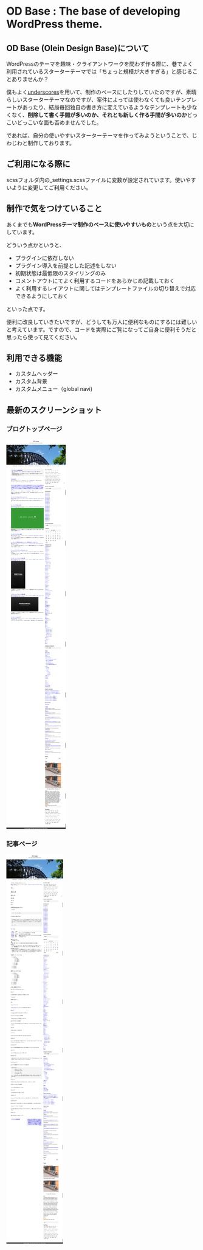 # OD Base : The base of developing WordPress theme.

## OD Base (Olein Design Base)について
WordPressのテーマを趣味・クライアントワークを問わず作る際に、巷でよく利用されているスターターテーマでは「ちょっと規模が大きすぎる」と感じることありませんか？

僕もよく[underscores](http://underscores.me/)を用いて、制作のベースにしたりしていたのですが、素晴らしいスターターテーマなのですが、案件によっては使わなくても良いテンプレートがあったり、結局毎回独自の書き方に変えているようなテンプレートも少なくなく、**削除して書く手間が多いのか、それとも新しく作る手間が多いのか**どっこいどっこいな面も否めませんでした。

であれば、自分の使いやすいスターターテーマを作ってみようということで、じわじわと制作しております。

## ご利用になる際に
scssフォルダ内の_settings.scssファイルに変数が設定されています。使いやすいように変更してご利用ください。

## 制作で気をつけていること
あくまでも**WordPressテーマ制作のベースに使いやすいもの**という点を大切にしています。

どういう点かというと、

* プラグインに依存しない
* プラグイン導入を前提とした記述をしない
* 初期状態は最低限のスタイリングのみ
* コメントアウトにてよく利用するコードをあらかじめ記載しておく
* よく利用するレイアウトに関してはテンプレートファイルの切り替えで対応できるようにしておく

といった点です。

便利に改良していきたいですが、どうしても万人に便利なものにするには難しいと考えています。ですので、コードを実際にご覧になってご自身に便利そうだと思ったら使って見てください。

## 利用できる機能
* カスタムヘッダー
* カスタム背景
* カスタムメニュー（global navi)

## 最新のスクリーンショット
### ブログトップページ
![最新のスクリーンショット](https://github.com/KojiKuno/od-base/blob/master/screenshot/index.png)

### 記事ページ
![最新のスクリーンショット](https://github.com/KojiKuno/od-base/blob/master/screenshot/single.png)

